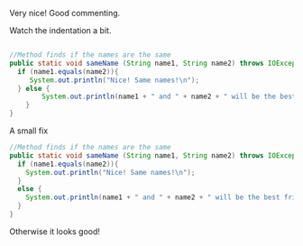 Very nice! Good commenting.


Watch the indentation a bit.


```java

//Method finds if the names are the same
public static void sameName (String name1, String name2) throws IOException {
  if (name1.equals(name2)){
     System.out.println("Nice! Same names!\n");
  } else {
        System.out.println(name1 + " and " + name2 + " will be the best friends!\n");
    }
}

```

A small fix

```java
//Method finds if the names are the same
public static void sameName (String name1, String name2) throws IOException {
  if (name1.equals(name2)){
    System.out.println("Nice! Same names!\n");
  }
  else {
    System.out.println(name1 + " and " + name2 + " will be the best friends!\n");
  }
}
```


Otherwise it looks good!
